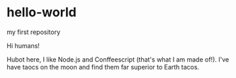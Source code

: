 # hello-world
my first repository

Hi humans!

Hubot here, I like Node.js and Conffeescript (that's what I am made of!).
I've have taocs on the moon and find them far superior to Earth  tacos.
